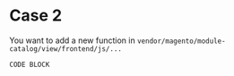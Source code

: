 # Case 2

You want to add a new function in `vendor/magento/module-catalog/view/frontend/js/...`

```
CODE BLOCK
```